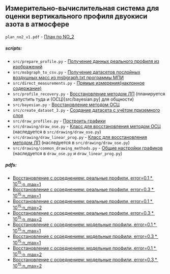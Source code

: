 ## Измерительно-вычислительная система для оценки вертикального профиля двуокиси азота в атмосфере
`plan_no2_v1.pdf` - [План по NO_2](plan_no2_v1.pdf)
##### scripts:
* `src/prepare_profile.py` - [Получение данных реального профиля из изображений](src/prepare_profile.py)
* `src/msbgraph_to_csv.py` - [Получение датасетов послойных воздушных масс из msbgraph.txt программы МПИ](src/msbgraph_to_csv.py)
* `src/direct_measurements.py` - [Прямые измерения(наклонное содержание)](src/direct_measurements.py)
* `src/profile_recovery.py` - [Восстановление методом ЛП](src/profile_recovery.py) (планируется запустить туда и (ОСЦ)[src/bayesian.py] для общности)
* `src/bayesian.py` - [Восстановление методом ОСЦ](src/bayesian.py)
* `src/create_dataset_3.py` - [Создание датасета с учётом приземного слоя](src/create_dataset_3.py)
* `src/draw_profiles.py` - [Построить графики](src/draw_profiles.py)
* `src/drawing/draw_ose.py` - [Класс для восстановления методом ОСЦ](src/drawing/draw_ose.py) (наследуется в `src/drawing/draw_ose.py`)
* `src/drawing/draw_linear_prog.py` - [Класс для восстановления методом ЛП](src/drawing/draw_linear_prog.py) (наследуется в `src/drawing/draw_ose.py`)
* `src/drawing/common_drawing_methods.py` - [Общие настройки графиков](src/drawing/common_drawing_methods.py) (наследуется в `draw_ose.py` и `draw_linear_prog.py`)
##### pdfs:
* [Восстановление с осреднением: реальные профили, error=$0.1*10^{15}$;n_max=1](pdfs/profiles_1;error=0.1_10^{15};n_max=1.pdf)
* [Восстановление с осреднением: реальные профили, error=$0.3*10^{15}$;n_max=1](pdfs/profiles_1;error=0.3_10^{15};n_max=1.pdf)
* [Восстановление с осреднением: реальные профили, error=$0.1*10^{15}$;n_max=2](pdfs/profiles_1;error=0.1_10^{15};n_max=2.pdf)
* [Восстановление с осреднением: реальные профили, error=$0.3*10^{15}$;n_max=2](pdfs/profiles_1;error=0.3_10^{15};n_max=2.pdf)
* [Восстановление с осреднением: модельные профили, error=$0.1*10^{15}$;n_max=1](pdfs/profiles_2;error=0.1_10^{15};n_max=1.pdf)
* [Восстановление с осреднением: модельные профили, error=$0.3*10^{15}$;n_max=1](pdfs/profiles_2;error=0.3_10^{15};n_max=1.pdf)
* [Восстановление с осреднением: модельные профили, error=$0.1*10^{15}$;n_max=2](pdfs/profiles_2;error=0.1_10^{15};n_max=2.pdf)
* [Восстановление с осреднением: модельные профили, error=$0.3*10^{15}$;n_max=2](pdfs/profiles_2;error=0.3_10^{15};n_max=2.pdf)